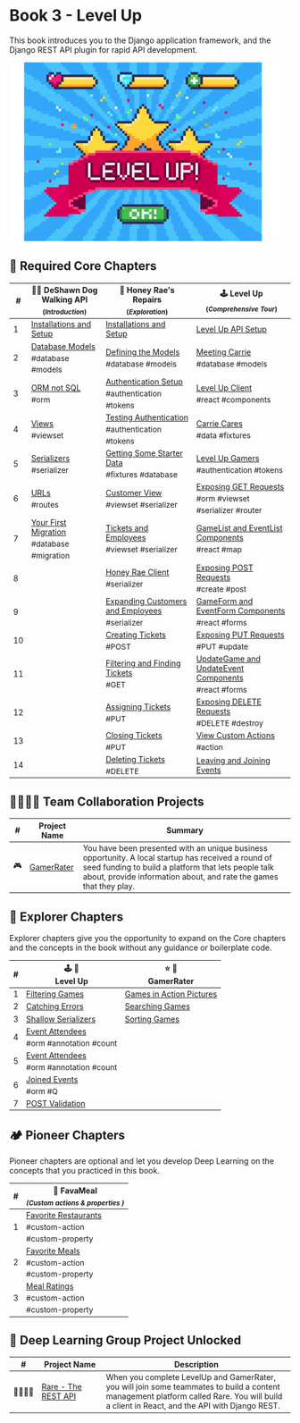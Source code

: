 # Book 3 - Level Up

This book introduces you to the Django application framework, and the Django REST API plugin for rapid API development.

![Level Up logo][image-1]

## 🍎 Required Core Chapters

| # | 🐕‍🦺 DeShawn Dog Walking API <br/><sub>(_Introduction_)</sub> | 🍯 Honey Rae's Repairs <br/><sub>(_Exploration_)</sub> | 🕹 Level Up <br/><sub>(_Comprehensive Tour_)</sub> |
|--|--|--|--|
| 1 | [Installations and Setup](./chapters/DDW_SETUP.md) | [Installations and Setup](./chapters/HR_INSTALLS.md) | [Level Up API Setup][1] |
| 2 | [Database Models][2] <br/> <sub style="font-size:0.85rem;">\#database #models</sub> | [Defining the Models](./chapters/HR_MODELS.md)  <br/> <sub style="font-size:0.85rem;">\#database #models</sub> |[Meeting Carrie][3] <br/> <sub style="font-size:0.85rem;">\#database #models</sub> |
| 3 | [ORM not SQL][14] <br/> <sub style="font-size:0.85rem;">\#orm</sub> | [Authentication Setup](./chapters/HR_AUTHENTICATION.md)  <br/> <sub style="font-size:0.85rem;">\#authentication #tokens</sub> | [Level Up Client][5] <br/> <sub style="font-size:0.85rem;">\#react #components</sub> |
| 4 | [Views][4] <br/> <sub style="font-size:0.85rem;">\#viewset</sub> | [Testing Authentication](./chapters/HR_REGISTER.md)  <br/> <sub style="font-size:0.85rem;">\#authentication #tokens</sub> | [Carrie Cares][6] <br/> <sub style="font-size:0.85rem;">\#data \#fixtures</sub> |
| 5 | [Serializers][7] <br/> <sub style="font-size:0.85rem;">\#serializer</sub> | [Getting Some Starter Data](./chapters/HR_SEED_DB.md) <br/> <sub style="font-size:0.85rem;">\#fixtures \#database</sub> | [Level Up Gamers][8] <br/> <sub style="font-size:0.85rem;">\#authentication \#tokens</sub> |  |  |
| 6 | [URLs][12] <br/> <sub style="font-size:0.85rem;">\#routes</sub> | [Customer View](./chapters/HR_CUSTOMER_VIEW.md) <br/> <sub style="font-size:0.85rem;">\#viewset \#serializer</sub> | [Exposing GET Requests][11] <br/> <sub style="font-size:0.85rem;">\#orm #viewset \#serializer \#router</sub> |
| 7 | [Your First Migration][16] <br/> <sub style="font-size:0.85rem;">\#database \#migration</sub> | [Tickets and Employees](./chapters/HR_EMPLOYEE_TICKET_VIEWS.md) <br/> <sub style="font-size:0.85rem;">\#viewset \#serializer</sub> | [GameList and EventList Components][13] <br/> <sub style="font-size:0.85rem;">\#react \#map</sub> |
| 8 |  | [Honey Rae Client](./chapters/HR_CLIENT_INSTALL.md) <br/> <sub style="font-size:0.85rem;">\#serializer</sub> | [Exposing POST Requests][15] <br/> <sub style="font-size:0.85rem;">\#create \#post</sub> |
| 9 |  | [Expanding Customers and Employees](./chapters/HR_USER_SERIALIZER.md) <br/> <sub style="font-size:0.85rem;">\#serializer</sub> | [GameForm and EventForm Components][17] <br/> <sub style="font-size:0.85rem;">\#react \#forms</sub> |
| 10 |  | [Creating Tickets](./chapters/HR_TICKET_POST.md) <br/> <sub style="font-size:0.85rem;">\#POST</sub> | [Exposing PUT Requests][19] <br/> <sub style="font-size:0.85rem;">\#PUT \#update</sub> |  |  |
| 11 |  | [Filtering and Finding Tickets](./chapters/HR_TICKET_FILTER_FIND.md) <br/> <sub style="font-size:0.85rem;">\#GET</sub> | [UpdateGame and UpdateEvent Components][20] <br/> <sub style="font-size:0.85rem;">\#react \#forms</sub> |
| 12 |  | [Assigning Tickets](./chapters/HR_TICKET_ASSIGN.md) <br/> <sub style="font-size:0.85rem;">\#PUT</sub> | [Exposing DELETE Requests][23] <br/> <sub style="font-size:0.85rem;">\#DELETE \#destroy</sub> |
| 13 |  | [Closing Tickets](./chapters/HR_TICKET_CLOSE.md) <br/> <sub style="font-size:0.85rem;">\#PUT</sub> | [View Custom Actions][25] <br/> <sub style="font-size:0.85rem;">\#action</sub> |
| 14 |  | [Deleting Tickets](./chapters/HR_TICKET_DELETE.md) <br/> <sub style="font-size:0.85rem;">\#DELETE</sub> | [Leaving and Joining Events][35]|


## 👩‍👩‍👧‍👦 Team Collaboration Projects

| # | Project Name | Summary |
|--|--|--|
| 🎮 | [GamerRater](./GAMERRATER.md) | You have been presented with an unique business opportunity. A local startup has received a round of seed funding to build a platform that lets people talk about, provide information about, and rate the games that they play. |

## 🧭 Explorer Chapters

Explorer chapters give you the opportunity to expand on the Core chapters and the concepts in the book without any guidance or boilerplate code.

| # | 🕹 🎲 <br/> Level Up | ⭐️ 🎯 <br/> GamerRater <br/> |
|--|--|--|
| 1 | [Filtering Games][37] | [Games in Action Pictures][30] |
| 2 | [Catching Errors][38] | [Searching Games][32] |
| 3 | [Shallow Serializers][39] | [Sorting Games][34] |
| 4 | [Event Attendees][29] <br/> <sub style="font-size:0.85rem;">\#orm #annotation #count</sub> |  |
| 5 | [Event Attendees][31] <br/> <sub style="font-size:0.85rem;">\#orm #annotation #count</sub> |  |
| 6 | [Joined Events][33] <br/> <sub style="font-size:0.85rem;">\#orm #Q</sub> |  |
| 7 | [POST Validation][36] | | |

## 🏕 Pioneer Chapters

Pioneer chapters are optional and let you develop Deep Learning on the concepts that you practiced in this book.

| # | 🍔 FavaMeal <br/> <sub>_(Custom actions &amp; properties )_</sub> |
|--|--|
| 1 | [Favorite Restaurants][22] <br/> <sub style="font-size:0.85rem;">\#custom-action<br/>\#custom-property</sub> |
| 2 | [Favorite Meals][24] <br/> <sub style="font-size:0.85rem;">\#custom-action<br/>\#custom-property</sub> |
| 3 | [Meal Ratings][27] <br/> <sub style="font-size:0.85rem;">\#custom-action<br/>\#custom-property</sub> |

## 🔐 Deep Learning Group Project Unlocked

| # | Project&nbsp;Name | Description |
|--|--|--|
| 👨‍👩‍👧‍👧 | [Rare - The REST API][28] | When you complete LevelUp and GamerRater, you will join some teammates to build a content management platform called Rare. You will build a client in React, and the API with Django REST. |


[1]: ./chapters/DRF_INSTALLS.md
[2]: ./chapters/DD_DJANGO_MODELS.md
[3]: ./chapters/LU_DATA_DESIGN.md
[4]: ./chapters/DD_DJANGO_VIEWS.md
[5]: ./chapters/LU_CLIENT.md
[6]: ./chapters/LU_FIXTURES.md
[7]: ./chapters/DD_DJANGO_SERIALIZERS.md
[8]: ./chapters/LU_AUTHENTICATION.md
[9]: ./chapters/ORM_PRACTICE.md
[10]: ./chapters/LU-view-serializer-interlude.md
[11]: ./chapters/LU_LIST_RETRIEVE.md
[12]: ./chapters/DD_DJANGO_URLS.md
[13]: ./chapters/LU_CLIENT_LIST.md
[14]: ./chapters/DD_DJANGO_ORM.md
[15]: ./chapters/LU_CREATE.md
[16]: ./chapters/DD_MIGRATION.md
[17]: ./chapters/LU_CREATE_GAME.md
[18]: ./chapters/GR_REVIEWS.md
[19]: ./chapters/LU_UPDATE.md
[20]: ./chapters/LU_EDIT_FORMS.md
[21]: ./chapters/GR_GAME_RATINGS.md
[22]: ./chapters/FV_REST_FAVE.md
[23]: ./chapters/LU_DESTROY.md
[24]: ./chapters/FV_MEAL_FAVE.md
[25]: ./chapters/LU_CUSTOM_ACTION.md
[26]: ./chapters/GR_EDIT_GAME.md
[27]: ./chapters/FV_MEAL_RATINGS.md
[28]: ./chapters/RARE_REST.md
[29]: ./chapters/EVENTS_PER_GAME.md
[30]: ./chapters/GR_UPLOADS.md
[31]: ./chapters/LU_EVENT_ATTENDEES.md
[32]: ./chapters/GR_SEARCH.md
[33]: ./chapters/LU_JOINED_Q_FILTER.md
[34]: ./chapters/GR_SORTING.md
[35]: ./chapters/LU_MODEL_PROPERTY.md
[36]: ./chapters/LU_POST_VALIDATION.md
[37]: ./chapters/LU_FILTER_GAMES.md
[38]: ./chapters/LU_CATCHING_ERRORS.md
[39]: ./chapters/LU_SERIALIZER_DEPTH.md

[image-1]: ./chapters/images/level-up.png
